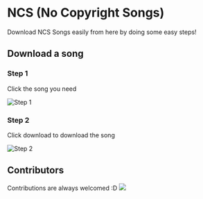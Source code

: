# NCS (No Copyright Songs)
Download NCS Songs easily from here by doing some easy steps!

## Download a song
### Step 1
Click the song you need

![Step 1](https://pika-pika.is-inside.me/1hvMClmQ.png)

### Step 2
Click download to download the song

![Step 2](https://pika-pika.is-inside.me/osUzxoyZ.png)

## Contributors
Contributions are always welcomed :D
<a href="https://github.com/AdineVikash/NCS/graphs/contributors">
  <img src="https://contributors-img.web.app/image?repo=AdineVikash/NCS" />
</a>
